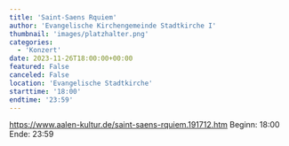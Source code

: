 ```yaml
---
title: 'Saint-Saens Rquiem'
author: 'Evangelische Kirchengemeinde Stadtkirche I'
thumbnail: 'images/platzhalter.png'
categories:
  - 'Konzert'
date: 2023-11-26T18:00:00+00:00
featured: False
canceled: False
location: 'Evangelische Stadtkirche'
starttime: '18:00'
endtime: '23:59'
---
```

https://www.aalen-kultur.de/saint-saens-rquiem.191712.htm
Beginn: 18:00
 Ende: 23:59